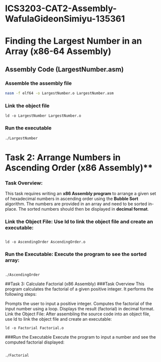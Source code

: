 # ICS3203-CAT2-Assembly-WafulaGideonSimiyu-135361
# Finding the Largest Number in an Array (x86-64 Assembly)

## Assembly Code (LargestNumber.asm)


### Assemble the assembly file
```bash
nasm -f elf64 -o LargestNumber.o LargestNumber.asm
```
### Link the object file
```
ld -o LargestNumber LargestNumber.o
```
### Run the executable
```
./LargestNumber
```

# Task 2: Arrange Numbers in Ascending Order (x86 Assembly)**

### Task Overview:
This task requires writing an **x86 Assembly program** to arrange a given set of hexadecimal numbers in ascending order using the **Bubble Sort** algorithm. The numbers are provided in an array and need to be sorted in-place. The sorted numbers should then be displayed in **decimal format**.


### Link the Object File: Use ld to link the object file and create an executable:

```

ld -o AscendingOrder AscendingOrder.o
```
 ### Run the Executable: Execute the program to see the sorted array:

```

./AscendingOrder
```
##Task 3: Calculate Factorial (x86 Assembly)
###Task Overview
This program calculates the factorial of a given positive integer. It performs the following steps:

Prompts the user to input a positive integer.
Computes the factorial of the input number using a loop.
Displays the result (factorial) in decimal format.
Link the Object File:
After assembling the source code into an object file, use ld to link the object file and create an executable:

```
ld -o Factorial Factorial.o
```
###Run the Executable
Execute the program to input a number and see the computed factorial displayed:
```

./Factorial
```

